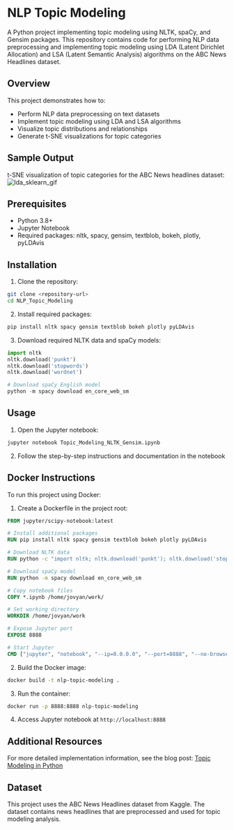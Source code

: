 # NLP Topic Modeling

A Python project implementing topic modeling using NLTK, spaCy, and Gensim packages. This repository contains code for performing NLP data preprocessing and implementing topic modeling using LDA (Latent Dirichlet Allocation) and LSA (Latent Semantic Analysis) algorithms on the ABC News Headlines dataset.

## Overview

This project demonstrates how to:
- Perform NLP data preprocessing on text datasets
- Implement topic modeling using LDA and LSA algorithms
- Visualize topic distributions and relationships
- Generate t-SNE visualizations for topic categories

## Sample Output

t-SNE visualization of topic categories for the ABC News headlines dataset:
![lda_sklearn_gif](https://user-images.githubusercontent.com/8759492/155252613-ad99fa6d-ddf5-4744-9256-2301e068eaca.gif)

## Prerequisites

- Python 3.8+
- Jupyter Notebook
- Required packages: nltk, spacy, gensim, textblob, bokeh, plotly, pyLDAvis

## Installation

1. Clone the repository:
```bash
git clone <repository-url>
cd NLP_Topic_Modeling
```

2. Install required packages:
```bash
pip install nltk spacy gensim textblob bokeh plotly pyLDAvis
```

3. Download required NLTK data and spaCy models:
```python
import nltk
nltk.download('punkt')
nltk.download('stopwords')
nltk.download('wordnet')

# Download spaCy English model
python -m spacy download en_core_web_sm
```

## Usage

1. Open the Jupyter notebook:
```bash
jupyter notebook Topic_Modeling_NLTK_Gensim.ipynb
```

2. Follow the step-by-step instructions and documentation in the notebook

## Docker Instructions

To run this project using Docker:

1. Create a Dockerfile in the project root:
```dockerfile
FROM jupyter/scipy-notebook:latest

# Install additional packages
RUN pip install nltk spacy gensim textblob bokeh plotly pyLDAvis

# Download NLTK data
RUN python -c "import nltk; nltk.download('punkt'); nltk.download('stopwords'); nltk.download('wordnet')"

# Download spaCy model
RUN python -m spacy download en_core_web_sm

# Copy notebook files
COPY *.ipynb /home/jovyan/work/

# Set working directory
WORKDIR /home/jovyan/work

# Expose Jupyter port
EXPOSE 8888

# Start Jupyter
CMD ["jupyter", "notebook", "--ip=0.0.0.0", "--port=8888", "--no-browser", "--allow-root"]
```

2. Build the Docker image:
```bash
docker build -t nlp-topic-modeling .
```

3. Run the container:
```bash
docker run -p 8888:8888 nlp-topic-modeling
```

4. Access Jupyter notebook at `http://localhost:8888`

## Additional Resources

For more detailed implementation information, see the blog post: [Topic Modeling in Python](https://philippeheitzmann.com/2022/02/topic-modeling-in-python/)

## Dataset

This project uses the ABC News Headlines dataset from Kaggle. The dataset contains news headlines that are preprocessed and used for topic modeling analysis.
